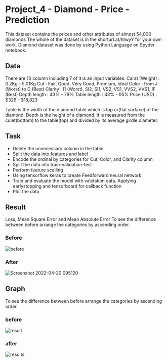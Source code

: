 # Project_4 - Diamond - Price - Prediction
This dataset contains the prices and other attributes of almost 54,000 diamonds
The whole of the dataset is in the shorturl.at/htwyY for your own work.
Diamond dataset was done by using Python Language on Spyder notebook.

## Data
There are 10 column including 7 of it is an input variables:
Carat (Weight) : 0.2Kg - 5.01Kg
Cut : Fair, Good, Very Good, Premium, Ideal
Color : from J (Worst) to D (Best)
Clarity : I1 (Worst), SI2, SI1, VS2, VS1, VVS2, VVS1, IF (Best)
Depth length : 43% - 79%
Table length : 43% - 95%
Price (USD) : $326 - $18,823

Table is the width of the diamond table which is top or(flat surface) of the diamond.
Depth is the height of a diamond. It is measured from the culet(bottom) to the table(top) 
and divided by its average girdle diameter.

## Task
- Delete the unnecessary column in the table
- Split the data into features and label
- Encode the ordinal by categories for Cut, Color, and Clarity column
- Split the data into train-validation-test
- Perform feature scalling
- Using tensorflow keras to create Feedforward neural network
- Train and evaluate the model with validation data. Applying earlystopping and tensorboard for callback function
- Plot the data 

## Result
Loss, Mean Square Error and Mean Absolute Error
To see the difference between before arrange the categories by ascending order. 
### Before
![before](https://user-images.githubusercontent.com/85603599/164148746-8b4904ec-dd1d-47a9-9b87-0b98331dc2b8.jpg)
### After
![Screenshot 2022-04-20 095120](https://user-images.githubusercontent.com/85603599/164148853-c4edfcb2-6170-458a-8c51-6da0558a5d80.jpg)


## Graph
To see the difference between before arrange the categories by ascending order.
### before
![result](https://user-images.githubusercontent.com/85603599/164147271-49458ff4-de6c-460c-bdef-0e0a5529ebde.png)
### after
![results](https://user-images.githubusercontent.com/85603599/164147093-29448245-ee84-4496-897c-22dda4b799e7.png)



